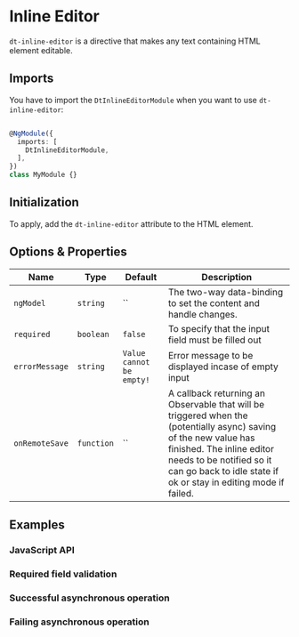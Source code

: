 # Inline Editor

<docs-source-example example="DefaultInlineEditorExample"></docs-source-example>

`dt-inline-editor` is a directive that makes any text containing HTML element editable.

## Imports

You have to import the `DtInlineEditorModule` when you want to use `dt-inline-editor`:

```typescript

@NgModule({
  imports: [
    DtInlineEditorModule,
  ],
})
class MyModule {}

```

## Initialization

To apply, add the `dt-inline-editor` attribute to the HTML element.

## Options & Properties

| Name | Type | Default | Description |
| --- | --- | --- | --- |
| `ngModel` | `string` | `` | The two-way data-binding to set the content and handle changes. |
| `required` | `boolean` | `false` | To specify that the input field must be filled out |
| `errorMessage` | `string` | `Value cannot be empty!` | Error message to be displayed incase of empty input |
| `onRemoteSave` | `function` | `` | A callback returning an Observable that will be triggered when the (potentially async) saving of the new value has finished. The inline editor needs to be notified so it can go back to idle state if ok or stay in editing mode if failed. |

## Examples

### JavaScript API

<docs-source-example example="ApiInlineEditorExample"></docs-source-example>

### Required field validation

<docs-source-example example="RequiredInlineEditorExample"></docs-source-example>

### Successful asynchronous operation

<docs-source-example example="SuccessfulInlineEditorExample"></docs-source-example>

### Failing asynchronous operation

<docs-source-example example="FailingInlineEditorExample"></docs-source-example>
